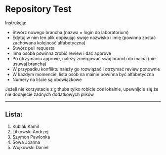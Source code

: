 # Repository Test
Instrukcja:
* Stwórz nowego brancha (nazwa = login do laboratorium)
* Edytuj w nim ten plik dopisując swoje nazwisko i imię (powinna zostać zachowana kolejność alfabetyczna)
* Stwórz pull requesta
* Inna osoba powinna zrobić review i dać approve
* Po otrzymaniu approve, należy zmergować swój branch do maina (nie usuwaj brancha)
* W przypadku konfliktu należy go rozwiązać i otrzymać review ponownie
* W każdym momencie, lista osób na mainie powinna być alfabetyczna
* Numery na liście są obowiązkowe

Jeżeli nie korzystacie z githuba tylko robicie coś lokalnie, upewnijcie się że nie dodajecie żadnych dodatkowych plików

---
## Lista:
1. Kubiak Kamil
2. Litkowski Andrzej
3. Szymon Pawlonka
4. Sowa Joanna
5. Wujkowski Daniel

